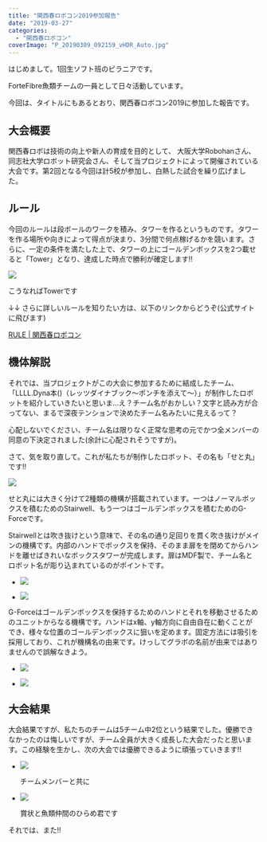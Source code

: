 ```yaml
---
title: "関西春ロボコン2019参加報告"
date: "2019-03-27"
categories: 
  - "関西春ロボコン"
coverImage: "P_20190309_092159_vHDR_Auto.jpg"
---
```


はじめまして。1回生ソフト班のピラニアです。

ForteFibre魚類チームの一員として日々活動しています。

今回は、タイトルにもあるとおり、関西春ロボコン2019に参加した報告です。

## 大会概要

関西春ロボは技術の向上や新人の育成を目的として、 大阪大学Robohanさん、同志社大学ロボット研究会さん、そして当プロジェクトによって開催されている大会です。第2回となる今回は計5校が参加し、白熱した試合を繰り広げました。

## ルール

今回のルールは段ボールのワークを積み、タワーを作るというものです。タワーを作る場所や向きによって得点が決まり、3分間で何点稼げるかを競います。さらに、一定の条件を満たした上で、タワーの上にゴールデンボックスを2つ載せると「Tower」となり、達成した時点で勝利が確定します!!

![](images/OI000186.jpg)

こうなればTowerです

↓↓ さらに詳しいルールを知りたい方は、以下のリンクからどうぞ(公式サイトに飛びます)

[RULE | 関西春ロボコン](http://関西春ロボコン.com/rule.html)

## 機体解説

それでは、当プロジェクトがこの大会に参加するために結成したチーム、「LLLL.Dyna本()（レッツダイナブック〜ポンチを添えて〜）」が制作したロボットを紹介していきたいと思いま...え？チーム名がおかしい？文字と読み方が合ってない、まるで深夜テンションで決めたチーム名みたいに見えるって？

心配しないでください、チーム名は限りなく正常な思考の元でかつ全メンバーの同意の下決定されました(余計に心配されそうですが)。

さて、気を取り直して。これが私たちが制作したロボット、その名も「せと丸」です!!

![](images/P_20190309_092159_vHDR_Auto.jpg)

せと丸には大きく分けて2種類の機構が搭載されています。一つはノーマルボックスを積むためのStairwell、もう一つはゴールデンボックスを積むためのG-Forceです。

Stairwellとは吹き抜けという意味で、その名の通り足回りを貫く吹き抜けがメインの機構です。内部のハンドでボックスを保持、そのまま扉をを閉めてからハンドを離せばきれいなボックスタワーが完成します。扉はMDF製で、チーム名とロボット名が彫り込まれているのがポイントです。

- ![](images/7151074615267218072_IMG_0621-1.jpg)
    
- ![](images/55555-1.jpg)
    

G-Forceはゴールデンボックスを保持するためのハンドとそれを移動させるためのユニットからなる機構です。ハンドはx軸、y軸方向に自由自在に動くことができ、様々な位置のゴールデンボックスに狙いを定めます。固定方法には吸引を採用しており、これが機構名の由来です。けっしてグラボの名前が由来ではありませんので誤解なきよう。

- ![](images/P_20190309_092255_vHDR_Auto.jpg)
    
- ![](images/7461644657273088984_IMG_0776.jpg)
    

## 大会結果

大会結果ですが、私たちのチームは5チーム中2位という結果でした。優勝できなかったのは悔しいですが、チーム全員が大きく成長した大会だったと思います。この経験を生かし、次の大会では優勝できるように頑張っていきます!!

- ![](images/OI000198.jpg)
    
    チームメンバーと共に
    
- ![](images/0ff1c161e6a5d90503d40bc116fea583.jpg)
    
    賞状と魚類仲間のひらめ君です
    

それでは、また!!
